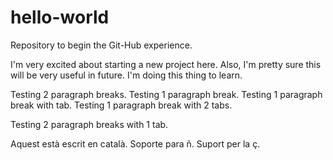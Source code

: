 # hello-world
Repository to begin the Git-Hub experience.

I'm very excited about starting a new project here. Also, I'm pretty sure this will be very useful in future.
I'm doing this thing to learn.

Testing 2 paragraph breaks.
Testing 1 paragraph break.
  Testing 1 paragraph break with tab.
    Testing 1 paragraph break with 2 tabs.
    
  Testing 2 paragraph breaks with 1 tab.

Aquest està escrit en català.
Soporte para ñ.
Suport per la ç.
